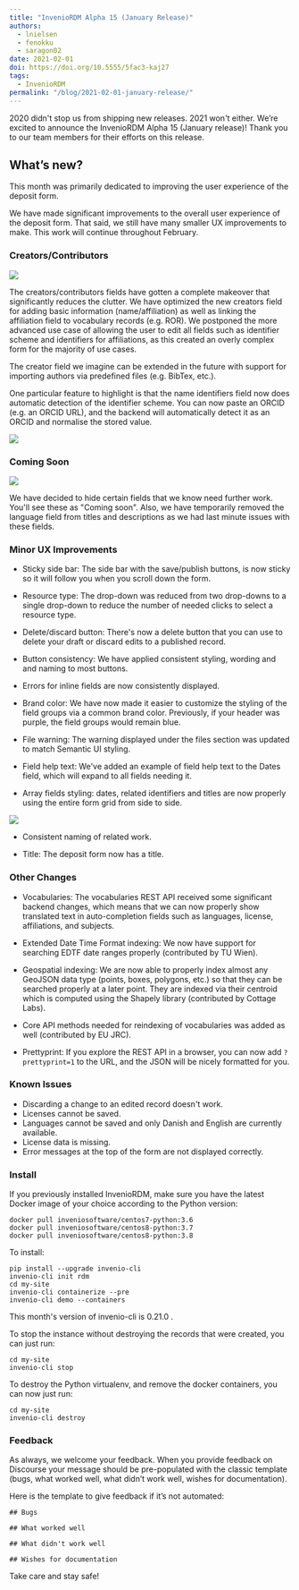 ```yaml
---
title: "InvenioRDM Alpha 15 (January Release)"
authors: 
  - lnielsen
  - fenokku
  - saragon02
date: 2021-02-01
doi: https://doi.org/10.5555/5fac3-kaj27
tags: 
  - InvenioRDM
permalink: "/blog/2021-02-01-january-release/"
---
```


2020 didn't stop us from shipping new releases. 2021 won't either. We’re excited to announce the InvenioRDM Alpha 15 (January release)! Thank you to our team members for their efforts on this release.

## What’s new?

This month was primarily dedicated to improving the user experience of the deposit form.

We have made significant improvements to the overall user experience of the deposit form. That said, we still have many smaller UX improvements to make. This work will continue throughout February.


### Creators/Contributors

![](/assets/images/blog-posts/creators_contributors.png)

The creators/contributors fields have gotten a complete makeover that significantly reduces the clutter. We have optimized the new creators field for adding basic information (name/affiliation) as well as linking the affiliation field to vocabulary records (e.g. ROR). We postponed the more advanced use case of allowing the user to edit all fields such as identifier scheme and identifiers for affiliations, as this created an overly complex form for the majority of use cases.

The creator field we imagine can be extended in the future with support for importing authors via predefined files (e.g. BibTex, etc.).

One particular feature to highlight is that the name identifiers field now does automatic detection of the identifier scheme. You can now paste an ORCID (e.g. an ORCID URL), and the backend will automatically detect it as an ORCID and normalise the stored value.

![](/assets/images/blog-posts/creators_names.png)


### Coming Soon

![](/assets/images/blog-posts/coming_soon.png)

We have decided to hide certain fields that we know need further work. You'll see these as "Coming soon". Also, we have temporarily removed the language field from titles and descriptions as we had last minute issues with these fields.


### Minor UX Improvements

- Sticky side bar: The side bar with the save/publish buttons, is now sticky so it will follow you when you scroll down the form.

- Resource type: The drop-down was reduced from two drop-downs to a single drop-down to reduce the number of needed clicks to select a resource type.

- Delete/discard button: There's now a delete button that you can use to delete your draft or discard edits to a published record.

- Button consistency: We have applied consistent styling, wording and and naming to most buttons.

- Errors for inline fields are now consistently displayed.

- Brand color: We have now made it easier to customize the styling of the field groups via a common brand color. Previously, if your header was purple, the field groups would remain blue.

- File warning: The warning displayed under the files section was updated to match Semantic UI styling.

- Field help text: We've added an example of field help text to the Dates field, which will expand to all fields needing it.

- Array fields styling: dates, related identifiers and titles are now properly using the entire form grid from side to side.

![](/assets/images/blog-posts/dates.png)

- Consistent naming of related work.

- Title: The deposit form now has a title.


### Other Changes

- Vocabularies: The vocabularies REST API received some significant backend changes, which means that we can now properly show translated text in auto-completion fields such as languages, license, affiliations, and subjects.

- Extended Date Time Format indexing: We now have support for searching EDTF date ranges properly (contributed by TU Wien).

- Geospatial indexing: We are now able to properly index almost any GeoJSON data type (points, boxes, polygons, etc.) so that they  can be searched properly at a later point. They are indexed via their centroid which is computed using the Shapely library (contributed by Cottage Labs).

- Core API methods needed for reindexing of vocabularies was added as well (contributed by EU JRC).

- Prettyprint: If you explore the REST API in a browser, you can now add ``?prettyprint=1`` to the URL, and the JSON will be nicely formatted for you.


### Known Issues

- Discarding a change to an edited record doesn't work.
- Licenses cannot be saved.
- Languages cannot be saved and only Danish and English are currently available.
- License data is missing.
- Error messages at the top of the form are not displayed correctly.


### Install
If you previously installed InvenioRDM, make sure you have the latest Docker image of your choice according to the Python version:

```  
docker pull inveniosoftware/centos7-python:3.6
docker pull inveniosoftware/centos8-python:3.7
docker pull inveniosoftware/centos8-python:3.8
```

To install:

```
pip install --upgrade invenio-cli
invenio-cli init rdm
cd my-site
invenio-cli containerize --pre
invenio-cli demo --containers
```

This month's version of invenio-cli is 0.21.0 .

To stop the instance without destroying the records that were created, you can just run:

```
cd my-site
invenio-cli stop
```

To destroy the Python virtualenv, and remove the docker containers, you can now just run:

```
cd my-site
invenio-cli destroy
```


### Feedback

As always, we welcome your feedback. When you provide feedback on Discourse your message should be pre-populated with the classic template (bugs, what worked well, what didn’t work well, wishes for documentation).

Here is the template to give feedback if it’s not automated:

```
## Bugs

## What worked well

## What didn't work well

## Wishes for documentation
```

Take care and stay safe!